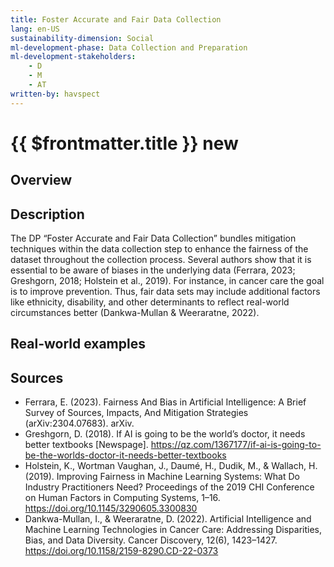 ```yaml
---
title: Foster Accurate and Fair Data Collection
lang: en-US
sustainability-dimension: Social
ml-development-phase: Data Collection and Preparation 
ml-development-stakeholders: 
    - D
    - M
    - AT
written-by: havspect
---
```


<script setup>
import DPOverview from '../../components/DPOverview.vue'
</script>


# {{ $frontmatter.title }} <Badge type="tip">new</Badge>

## Overview
<DPOverview />

## Description
The DP “Foster Accurate and Fair Data Collection” bundles mitigation techniques within the data collection step to enhance the fairness of the dataset throughout the collection process. Several authors show that it is essential to be aware of biases in the underlying data (Ferrara, 2023; Greshgorn, 2018; Holstein et al., 2019). For instance, in cancer care the goal is to improve prevention. Thus, fair data sets may include additional factors like ethnicity, disability, and other determinants to reflect real-world circumstances better (Dankwa-Mullan & Weeraratne, 2022).


## Real-world examples 


## Sources 
- Ferrara, E. (2023). Fairness And Bias in Artificial Intelligence: A Brief Survey of Sources, Impacts, And Mitigation Strategies (arXiv:2304.07683). arXiv.
- Greshgorn, D. (2018). If AI is going to be the world’s doctor, it needs better textbooks [Newspage]. https://qz.com/1367177/if-ai-is-going-to-be-the-worlds-doctor-it-needs-better-textbooks
- Holstein, K., Wortman Vaughan, J., Daumé, H., Dudik, M., & Wallach, H. (2019). Improving Fairness in Machine Learning Systems: What Do Industry Practitioners Need? Proceedings of the 2019 CHI Conference on Human Factors in Computing Systems, 1–16. https://doi.org/10.1145/3290605.3300830
- Dankwa-Mullan, I., & Weeraratne, D. (2022). Artificial Intelligence and Machine Learning Technologies in Cancer Care: Addressing Disparities, Bias, and Data Diversity. Cancer Discovery, 12(6), 1423–1427. https://doi.org/10.1158/2159-8290.CD-22-0373
